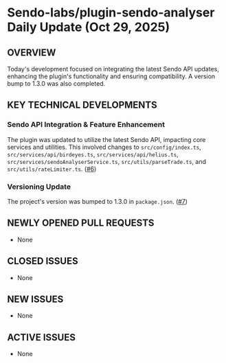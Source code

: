 # Sendo-labs/plugin-sendo-analyser Daily Update (Oct 29, 2025)
## OVERVIEW 
Today's development focused on integrating the latest Sendo API updates, enhancing the plugin's functionality and ensuring compatibility. A version bump to 1.3.0 was also completed.

## KEY TECHNICAL DEVELOPMENTS

### Sendo API Integration & Feature Enhancement
The plugin was updated to utilize the latest Sendo API, impacting core services and utilities. This involved changes to `src/config/index.ts`, `src/services/api/birdeyes.ts`, `src/services/api/helius.ts`, `src/services/sendoAnalyserService.ts`, `src/utils/parseTrade.ts`, and `src/utils/rateLimiter.ts`. ([#6](https://github.com/Sendo-labs/plugin-sendo-analyser/pull/6))

### Versioning Update
The project's version was bumped to 1.3.0 in `package.json`. ([#7](https://github.com/Sendo-labs/plugin-sendo-analyser/pull/7))

## NEWLY OPENED PULL REQUESTS
- None

## CLOSED ISSUES
- None

## NEW ISSUES
- None

## ACTIVE ISSUES
- None